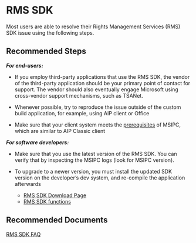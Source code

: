<properties
  pagetitle="RMS SDK"
  description=""
  service=""
  resource=""
  ms.author="esagmon"
  selfhelptype="Generic"
  supporttopicids="32727968"
  productpesids="14997"
  cloudenvironments="public, fairfax, mooncake, blackforest, ussec, usnat"
  disableclouds=""
  articleid="393c62a7-85c3-4db5-8a1d-2c58edb0511b"
  ownershipid="AzureIdentity_InformationProtection" />
# RMS SDK

Most users are able to resolve their Rights Management Services (RMS) SDK issue using the following steps.

## **Recommended Steps**

***For end-users:***

- If you employ third-party applications that use the RMS SDK, the vendor of the third-party application should be your primary point of contact for support. The vendor should also eventually engage Microsoft using cross-vendor support mechanisms, such as TSANet.

- Whenever possible, try to reproduce the issue outside of the custom build application, for example, using AIP client or Office

- Make sure that your client system meets the [prerequisites](https://docs.microsoft.com/azure/information-protection/requirements#client-devices) of MSIPC, which are similar to AIP Classic client 



***For software developers:***

- Make sure that you use the latest version of the RMS SDK. You can verify that by inspecting the MSIPC logs (look for MSIPC version).

- To upgrade to a newer version, you must install the updated SDK version on the developer’s dev system, and re-compile the application afterwards
   - [RMS SDK Download Page](https://www.microsoft.com/download/details.aspx?id=38397)
   - [RMS SDK functions](https://docs.microsoft.com/previous-versions/windows/desktop/adrms_sdk/using-the-ad-rms-sdk)

## **Recommended Documents**

[RMS SDK FAQ](https://social.technet.microsoft.com/wiki/contents/articles/3440.ad-rms-frequently-asked-questions-faq.aspx)
